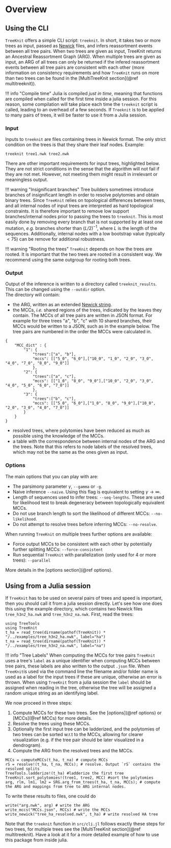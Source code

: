 # Overview

## Using the CLI

`TreeKnit` offers a simple CLI script: `treeknit`. 
In short, it takes two or more trees as input, passed as [Newick](https://en.wikipedia.org/wiki/Newick_format) files, and infers reassortment events between all tree pairs. When two trees are given as input, TreeKnit returns an Ancestral Reassortment Graph (ARG). When multiple trees are given as input, an ARG of all trees can only be returned if the infered reassortment events between all tree pairs are consistent with each other (more information on consistency requirements and how `TreeKnit` runs on more than two trees can be found in the [MultiTreeKnit section](@ref multitreeknit)).

!!! info "Compile time" 
    Julia is compiled *just in time*, meaning that functions are compiled when called for the first time inside a julia session. For this reason, some compilation will take place each time the  `treeknit` script is called, leading to an overhead of a few seconds. If `Treeknit` is to be applied to many pairs of trees, it will be faster to use it from a Julia session. 

### Input

Inputs to `treeknit` are files containing trees in Newick format. 
The only strict condition on the trees is that they share their leaf nodes. 
Example: 
```
treeknit tree1.nwk tree2.nwk
```

There are other important requirements for input trees, highlighted below. 
They are not strict conditions in the sense that the algorithm will not fail if they are not met. 
However, not meeting them might result in irrelevant or meaningless output. 

!!! warning "Insignificant branches"
    Tree builders sometimes introduce branches of insignificant length in order to resolve polytomies and obtain binary trees. Since `TreeKnit` relies on topological differences between trees, and all internal nodes of input trees are interpreted as hard topological constraints. It is therefore important to remove low support branches/internal nodes prior to passing the trees to `treeknit`. This is most easily done by removing every branch that is not supported by at least one mutation, *e.g.* branches shorter than $(L/2)^{-1}$, where $L$ is the length of the sequences. Additionally, internal nodes with a low bootstrap value (typically $<75$) can be remove for additional robustness. 

!!! warning "Rooting the trees"
    `TreeKnit` depends on how the trees are rooted. It is important that the two trees are rooted in a consistent way. We recommend using the same outgroup for rooting both trees.

### Output

Output of the inference is written to a directory called `treeknit_results`. This can be changed using the `--outdir` option.   
The directory will contain:   
- the ARG, written as an extended [Newick string](https://doi.org/10.1186/1471-2105-9-532).   
- the MCCs, *i.e.* shared regions of the trees, indicated by the leaves they contain. The MCCs of all tree pairs are written in JSON format. For example for three trees "a", "b", "c" with 10 shared branches, their MCCs would be written to a JSON, such as in the example below. The tree pairs are numbered in the order the MCCs were calculated in.
```
{ 
    "MCC_dict" : {
        "1": { 
            "trees":["a", "b"],
            "mccs": [["5_0", "6_0"],["10_0", "1_0", "2_0", "3_0", "4_0", "7_0", "8_0", "9_0"]]
            },
        "2": { 
            "trees":["a", "c"],
            "mccs": [["1_0", "8_0", "9_0"],["10_0", "2_0", "3_0", "4_0", "5_0", "6_0", "7_0"]]
            },
        "3": { 
            "trees":["b", "c"],
            "mccs": [["5_0", "6_0"],["1_0", "8_0", "9_0"],["10_0", "2_0", "3_0", "4_0", "7_0"]]
        }
    }
}
```
- resolved trees, where polytomies have been reduced as much as possible using the knowledge of the MCCs.   
- a table with the correspondence between internal nodes of the ARG and the trees. Note that this refers to node labels of the resolved trees, which may not be the same as the ones given as input.   

### Options

The main options that you can play with are:  
- The parsimony parameter $\gamma$, `--gamma` or `-g`.   
- Naive inference `--naive`. Using this flag is equivalent to setting $\gamma \rightarrow \infty$.  
- Length of sequences used to infer trees: `--seq-lengths`. These are used for likelihood test to break degeneracy between topologically equivalent MCCs.  
- Do not use branch length to sort the likelihood of different MCCs: `--no-likelihood`.
- Do not attempt to resolve trees before inferring MCCs: `--no-resolve`.

When running `TreeKnit` on multiple trees further options are available:
- Force output MCCs to be consistent with each other by potentially further splitting MCCs: `--force-consistent`
- Run sequential `TreeKnit` with parallelization (only used for 4 or more trees): `--parallel`

More details in the [options section](@ref options).

## Using from a Julia session

If `TreeKnit` has to be used on several pairs of trees and speed is important, then you should call it from a julia session directly. 
Let's see how one does this using the example directory, which contains two Newick files `tree_h3n2_ha.nwk` and `tree_h3n2_na.nwk`. 
First, read the trees: 
```@example usage_from_julia
using TreeTools
using TreeKnit
t_ha = read_tree(dirname(pathof(TreeKnit)) * "/../examples/tree_h3n2_ha.nwk", label="ha")
t_na = read_tree(dirname(pathof(TreeKnit)) * "/../examples/tree_h3n2_na.nwk", label="na")
```
!!! info "Tree Labels" 
    When computing the MCCs for tree pairs `TreeKnit` uses a tree's `label` as a unique identifier when computing MCCs between tree pairs, these labels are also written to the output `.json` file. When `TreeKnit`is used via the command line the filename and/or folder name is used as a label for the input trees if these are unique, otherwise an error is thrown. When using `TreeKnit` from a julia session the `label` should be assigned when reading in the tree, otherwise the tree will be assigned a random unique string as an identifying label.  

We now proceed in three steps: 
1. Compute MCCs for these two trees. See the [options](@ref options) or [MCCs](@ref MCCs) for more details.
2. Resolve the trees using these MCCs. 
3. Optionally the first input tree can be ladderized, and the polytomies of two trees can be sorted w.r.t to the MCCs, allowing for clearer visualization (e.g. if the tree pair should be later visualized in a dendrogram).
4. Compute the ARG from the resolved trees and the MCCs. 

```@repl usage_from_julia
MCCs = computeMCCs(t_ha, t_na) # compute MCCs
rS = resolve!(t_ha, t_na, MCCs); # resolve. Output `rS` contains the resolved splits
TreeTools.ladderize!(t_ha) #ladderize the first tree
TreeKnit.sort_polytomies!(tree1, tree2, MCC) #sort the polytomies 
arg, rlm, lm1, lm2 = SRG.arg_from_trees(t_ha, t_na, MCCs); # compute the ARG and mappings from tree to ARG internal nodes. 
```

To write these results to files, one could do 
```
write("arg.nwk", arg) # write the ARG
write_mccs("MCCs.json", MCCs) # write the MCCs
write_newick("tree_ha_resolved.nwk", t_ha) # write resolved HA tree
```

Note that the `treeknit` function in `src/cli.jl` follows exactly these steps for two trees, for multiple trees see the [MultiTreeKnit section](@ref multitreeknit). Have a look at it for a more detailed example of how to use this package from inside julia. 




